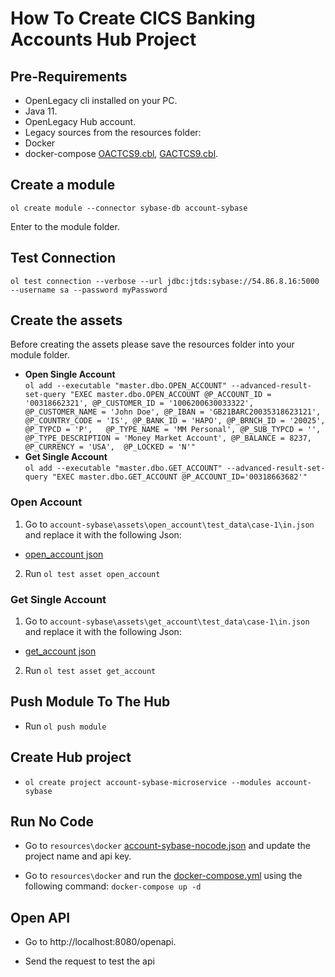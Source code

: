 # How To Create CICS Banking Accounts Hub Project

## Pre-Requirements

- OpenLegacy cli installed on your PC.
- Java 11.
- OpenLegacy Hub account.
- Legacy sources from the resources folder:  
- Docker
- docker-compose
[OACTCS9.cbl](./resources/OACTCS9.cbl), [GACTCS9.cbl](./resources/GACTCS9.cbl).

## Create a module

`ol create module --connector sybase-db account-sybase`

Enter to the module folder.

## Test Connection

`ol test connection --verbose --url jdbc:jtds:sybase://54.86.8.16:5000 --username sa --password myPassword`

## Create the assets

Before creating the assets please save the resources folder into your module folder.

- **Open Single Account**  
  `ol add --executable "master.dbo.OPEN_ACCOUNT" --advanced-result-set-query "EXEC master.dbo.OPEN_ACCOUNT @P_ACCOUNT_ID = '00318662321', @P_CUSTOMER_ID = '1006200630033322', @P_CUSTOMER_NAME = 'John Doe', @P_IBAN = 'GB21BARC20035318623121', @P_COUNTRY_CODE = 'IS', @P_BANK_ID = 'HAPO', @P_BRNCH_ID = '20025', @P_TYPCD = 'P',   @P_TYPE_NAME = 'MM Personal', @P_SUB_TYPCD = '', @P_TYPE_DESCRIPTION = 'Money Market Account', @P_BALANCE = 8237,  @P_CURRENCY = 'USA',  @P_LOCKED = 'N'"`
- **Get Single Account**  
  `ol add --executable "master.dbo.GET_ACCOUNT" --advanced-result-set-query "EXEC master.dbo.GET_ACCOUNT @P_ACCOUNT_ID='00318663682'"`

### Open Account

1.  Go to `account-sybase\assets\open_account\test_data\case-1\in.json` and replace it with the following Json:

- [open_account json](https://github.com/openlegacy/openlegacy-public-hub-demos/blob/master/sybase/banking/resources/test-json/open_account.json)

2.  Run `ol test asset open_account`

### Get Single Account

1.  Go to `account-sybase\assets\get_account\test_data\case-1\in.json` and replace it with the following Json:

- [get_account json](https://github.com/openlegacy/openlegacy-public-hub-demos/blob/master/sybase/banking/resources/test-json/get_account.json)

2.  Run `ol test asset get_account`

## Push Module To The Hub

- Run `ol push module`

## Create Hub project

- `ol create project account-sybase-microservice --modules account-sybase`

## Run No Code

- Go to `resources\docker` [account-sybase-nocode.json](./resources/docker/account-sybase-nocode.json) and update the project name and api key.

- Go to `resources\docker` and run the [docker-compose.yml](./resources/docker/docker-compose.yml) using the following command: `docker-compose up -d`

## Open API

- Go to http://localhost:8080/openapi.

- Send the request to test the api
